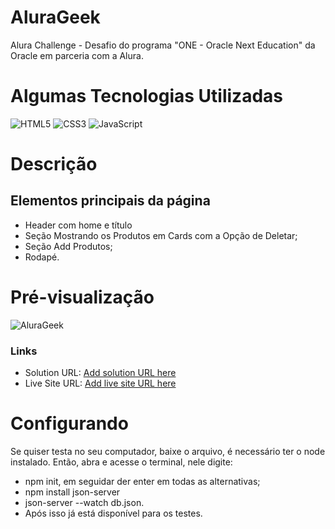# AluraGeek
 Alura Challenge - Desafio do programa "ONE - Oracle Next Education" da Oracle em parceria com a Alura.

# Algumas Tecnologias Utilizadas
![HTML5](https://img.shields.io/badge/HTML-000?style=for-the-badge&logo=html5&logoColor=30A3DC)
![CSS3](https://img.shields.io/badge/CSS3-000?style=for-the-badge&logo=css3&logoColor=E94D5F)
![JavaScript](https://img.shields.io/badge/JavaScript-000?style=for-the-badge&logo=javascript&logoColor=30A3DC)

# Descrição
## Elementos principais da página
- Header com home e título 
- Seção Mostrando os Produtos em Cards com a Opção de Deletar;
- Seção Add Produtos;
- Rodapé.

# Pré-visualização
![AluraGeek](https://github.com/Shillue/AluraGeek/assets/86475008/777abc8d-3521-422e-b20e-c6354bb6fdc3)

### Links

- Solution URL: [Add solution URL here](https://github.com/Shillue/AluraGeek.git)
- Live Site URL: [Add live site URL here](https://alura-geek-taupe-sigma.vercel.app/)

# Configurando
Se quiser testa no seu computador, baixe o arquivo, é necessário ter o node instalado. Então, abra e acesse o terminal, nele digite:
- npm init, em seguidar der enter em todas as alternativas;
- npm install json-server
- json-server --watch db.json.
- Após isso já está disponível para os testes.
